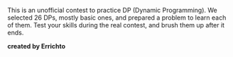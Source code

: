 
This is an unofficial contest to practice DP (Dynamic Programming). We selected 26 DPs, mostly basic ones, and prepared a problem to learn each of them. Test your skills during the real contest, and brush them up after it ends.

**created by Errichto**

